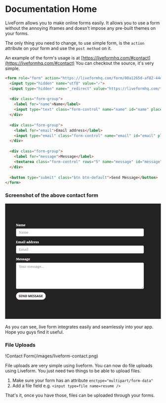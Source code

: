 # Documentation Home

LiveForm allows you to make online forms easily. It allows you to use a form without the annoying
iframes and doesn’t impose any pre-built themes on your forms.

The only thing you need to change, to use simple form, is the `action` attribute on your form and use the `post method` on it.

An example of the form's usage is at [https://liveformhq.com/#contact](https://liveformhq.com/#contact) You can checkout the source, it's very simple.

~~~html
<form role="form" action="https://liveformhq.com/form/00a1265d-af82-44dc-aba7-8ef01018c6c3" method="POST" accept-charset="utf-8">
  <input type="hidden" name="utf8" value="✓">
  <input type="hidden" name="_redirect" value="https://liveformhq.com/thank_you">

  <div class="form-group">
    <label for="name">Name</label>
    <input type="text" class="form-control" name="name" id="name" placeholder="Name">
  </div>

  <div class="form-group">
    <label for="email">Email address</label>
    <input type="email" class="form-control" name="email" id="email" placeholder="Email">
  </div>

  <div class="form-group">
    <label for="message">Message</label>
    <textarea class="form-control" rows="5" name="message" id="message" placeholder="Your message..."></textarea>
  </div>

  <button type="submit" class="btn btn-default">Send Message</button>
</form>
~~~

### Screenshot of the above contact form
![Contact Form](/images/liveform-contact.png)

As you can see, live form integrates easily and seamlessly into your app. Hope you guys find it useful.


### File Uploads
!Contact Form(/images/liveform-contact.png)

File uploads are very simple using liveform. You can now do file uploads using Liveform.
You just need two things to be able to upload files.

 1. Make sure your form has an attribute `enctype="multipart/form-data"`
 2. Add a file field e.g. `<input type=file name=resume />`

That's it, once you have those, files can be uploaded through your forms.
